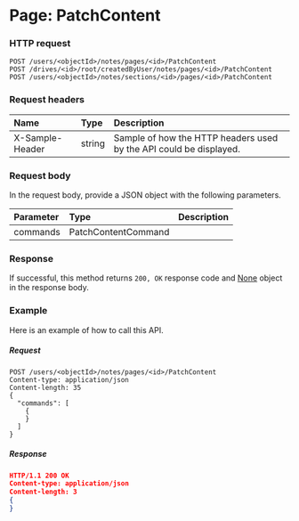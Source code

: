 # Page: PatchContent


### HTTP request
```http
POST /users/<objectId>/notes/pages/<id>/PatchContent
POST /drives/<id>/root/createdByUser/notes/pages/<id>/PatchContent
POST /users/<objectId>/notes/sections/<id>/pages/<id>/PatchContent

```
### Request headers
| Name       | Type | Description|
|:---------------|:--------|:----------|
| X-Sample-Header  | string  | Sample of how the HTTP headers used by the API could be displayed.|

### Request body
In the request body, provide a JSON object with the following parameters.

| Parameter	   | Type	|Description|
|:---------------|:--------|:----------|
|commands|PatchContentCommand||

### Response
If successful, this method returns `200, OK` response code and [None](../resources/none.md) object in the response body.

### Example
Here is an example of how to call this API.
##### Request
```http
POST /users/<objectId>/notes/pages/<id>/PatchContent
Content-type: application/json
Content-length: 35
{
  "commands": [
    {
    }
  ]
}
```
##### Response
```json
HTTP/1.1 200 OK
Content-type: application/json
Content-length: 3
{
}
```

<!-- uuid: 113c2fd2-60c1-4c0e-a183-f25a8edbde0d\n2015-10-09 15:15:45 UTC -->